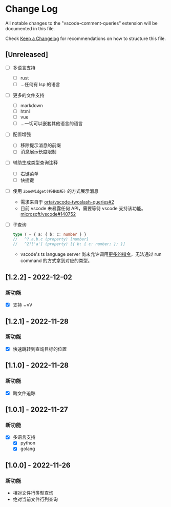 # Change Log

All notable changes to the "vscode-comment-queries" extension will be documented in this file.

Check [Keep a Changelog](http://keepachangelog.com/) for recommendations on how to structure this file.

## [Unreleased]

* [ ] 多语言支持
  * [ ] rust
  * [ ] ...任何有 lsp 的语言
* [ ] 更多的文件支持
  * [ ] markdown
  * [ ] html
  * [ ] vue
  * [ ] ...一切可以嵌套其他语言的语言
* [ ] 配置增强
  * [ ] 移除提示消息的前缀
  * [ ] 消息展示长度限制
* [ ] 辅助生成类型查询注释
  * [ ] 右键菜单
  * [ ] 快捷键
* [ ] 使用 `ZoneWidget(折叠面板)` 的方式展示消息
  * 需求来自于 [orta/vscode-twoslash-queries#2](https://github.com/orta/vscode-twoslash-queries/issues/2)
  * 目前 vscode 未暴露任何 API，需要等待 vscode 支持该功能。[microsoft/vscode#140752](https://github.com/microsoft/vscode/issues/140752)
* [ ] 子查询

  ```ts
  type T = { a: { b: c: number } }
  //   ^?.a.b.c (property) [number]
  //   ^2?['a'] (property) [{ b: { c: number; }; }]
  ```
  * vscode's ts language server 尚未允许调用[更多的指令](https://github.com/microsoft/vscode/blob/3a52e79cead6fa54139f5d0098c3380c6546ab4a/extensions/typescript-language-features/src/commands/tsserverRequests.ts#L26-L37)，无法通过 run command 的方式拿到对应的类型。

## [1.2.2] - 2022-12-02

### 新功能

* [x] 支持 ⌄vV

## [1.2.1] - 2022-11-28

### 新功能

* [x] 快速跳转到查询目标的位置

## [1.1.0] - 2022-11-28

### 新功能

* [x] 跨文件追踪

## [1.0.1] - 2022-11-27

### 新功能

* [x] 多语言支持
  * [x] python
  * [x] golang

## [1.0.0] - 2022-11-26

### 新功能

* 相对文件行类型查询
* 绝对当前文件行列查询
